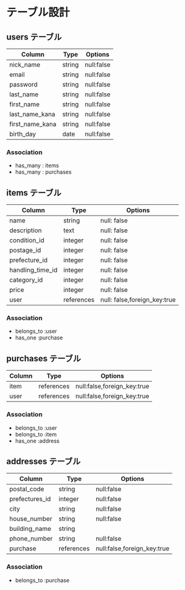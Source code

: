 #  テーブル設計

## users テーブル
|Column         | Type     |Options     |
| ------------- | -------- | ---------- |
|nick_name      |string    | null:false |
|email          |string    | null:false |
|password       |string    | null:false |
|last_name      |string    | null:false |
|first_name     |string    | null:false |
|last_name_kana |string    | null:false |
|first_name_kana|string    | null:false |
|birth_day      |date      | null:false |
### Association
- has_many : items
- has_many : purchases

## items テーブル
|Column          | Type     |Options                      |
| -------------  | ---------| --------------------------- |
|name            |string    |null: false                  |
|description     |text      |null: false                  |
|condition_id    |integer   |null: false                  |
|postage_id      |integer   |null: false                  |
|prefecture_id   |integer   |null: false                  |
|handling_time_id|integer   |null: false                  |
|category_id     |integer   |null: false                  |
|price           |integer   |null: false                  |
|user            |references|null: false,foreign_key:true |
### Association
- belongs_to :user
- has_one    :purchase

##  purchases テーブル
|Column      | Type     |Options                      |
| --------   | ---------  | ------------------------- |
| item       | references |null:false,foreign_key:true|
| user       | references |null:false,foreign_key:true|
### Association
- belongs_to :user
- belongs_to :item
- has_one    :address

##  addresses  テーブル
|Column        | Type     |Options                      |
| ------------ | ---------  | ------------------------- |
|postal_code   | string     |null:false                 |
|prefectures_id| integer    |null:false                 |
|city          | string     |null:false                 |
|house_number  | string     |null:false                 |
|building_name | string     |                           |
|phone_number  | string     |null:false                 |
|purchase      | references |null:false,foreign_key:true|
### Association
- belongs_to :purchase